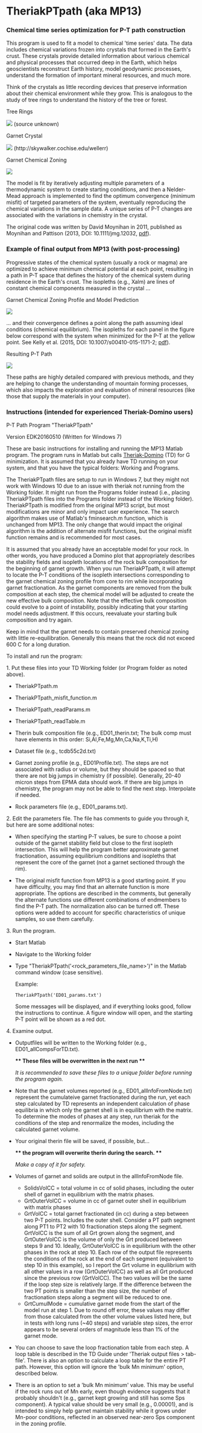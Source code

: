 # TheriakPTpath (aka MP13)
### Chemical time series optimization for P-T path construction

This program is used to fit a model to chemical 'time series' data.  The data includes
chemical variations frozen into crystals that formed in the Earth's crust.  These crystals
provide detailed information about various chemical and physical processes that occurred deep
in the Earth, which helps geoscientists reconstruct Earth history, model geodynamic
processes, understand the formation of important mineral resources, and much more.

Think of the crystals as little recording devices that preserve information about their
chemical environment while they grow.  This is analogous to the study of tree rings to
understand the history of the tree or forest.


Tree Rings

<img src="https://github.com/ericdavidkelly/MP13/blob/master/Tree_rings.jpg"/>
(source unknown)



Garnet Crystal

<img src="https://github.com/ericdavidkelly/MP13/blob/master/grt_crystal.jpg"/>
(http://skywalker.cochise.edu/wellerr)



Garnet Chemical Zoning

<img src="https://github.com/ericdavidkelly/MP13/blob/master/grt_chem.jpg"/>



The model is fit by iteratively adjusting multiple parameters of a thermodynamic system
to create starting conditions, and then a Nelder-Mead approach is implemented to find
the optimum convergence (minimum misfit) of targeted parameters of the system, eventually
reproducing the chemical variations in the sample data.  A unique series of P-T changes
are associated with the variations in chemistry in the crystal.

The original code was written by David Moynihan in 2011, published as Moynihan and
Pattison (2013, DOI: 10.1111/jmg.12032,
 [pdf](https://www.ucalgary.ca/pattison/files/pattison/13moynihanptpath-jmg.pdf)).


### Example of final output from MP13 (with post-processing)
Progressive states of the chemical system (usually a rock or magma) are optimized to
achieve minimum chemical potential at each point, resulting in a path in P-T space that
defines the history of the chemical system during residence in the Earth's crust.  The
isopleths (e.g., Xalm) are lines of constant chemical components measured in the crystal ...


Garnet Chemical Zoning Profile and Model Prediction

<img src="https://github.com/ericdavidkelly/MP13/blob/master/example_output_model_fit.png"/>


... and their convergence defines a point along the path assuming ideal conditions
(chemical equilibrium).  The isopleths for each panel in the figure below correspond with the system when minimized for the P-T at the yellow point.  See Kelly et al. (2015, DOI: 10.1007/s00410-015-1171-2; [pdf](https://www.researchgate.net/profile/Michael_Wells5/publication/280667952_An_Early_Cretaceous_garnet_pressure-temperature_path_recording_synconvergent_burial_and_exhumation_from_the_hinterland_of_the_Sevier_orogenic_belt_Albion_Mountains_Idaho/links/55c0ebe708aec0e5f448fbae.pdf)).


Resulting P-T Path

<img src="https://github.com/ericdavidkelly/MP13/blob/master/example_output_path.png"/>


These paths are highly detailed compared with previous methods, and they are helping
to change the understanding of mountain forming processes, which also impacts the
exploration and evaluation of mineral resources (like those that supply the materials
in your computer).


### Instructions (intended for experienced Theriak-Domino users)

P-T Path Program "TheriakPTpath"

Version EDK20160510 (Written for Windows 7)

These are basic instructions for installing and running the MP13 Matlab program.
The program runs in Matlab but calls
[Theriak-Domino](https://titan.minpet.unibas.ch/minpet/theriak/theruser.html)
(TD) for G minimization.  It is assumed that you already have TD running on your
system, and that you have the typical folders: Working and Programs.

The TheriakPTpath files are setup to run in Windows 7, but they might not work with
Windows 10 due to an issue with theriak not running from the Working folder.  It might
run from the Programs folder instead (i.e., placing TheriakPTpath files into the Programs
folder instead of the Working folder).
TheriakPTpath is modified from the original MP13 script,
but most modifications are minor and only impact user experience.  The search algorithm
makes use of Matlab's fminsearch.m function, which is unchanged from MP13.  The only change that
would impact the original algorithm is the addition of alternate misfit functions, but
the original misfit function remains and is recommended for most cases.

It is assumed that you already have an acceptable model for your rock.  In other words,
you have produced a Domino plot that appropriately describes the stability fields and
isopleth locations of the rock bulk composition for the beginning of garnet growth.
When you run TheriakPTpath, it will attempt to locate the P-T conditions of the isopleth
intersections corresponding to the garnet chemical zoning profile from core to rim while
incorporating garnet fractionation.  As the garnet components are removed from the bulk
composition at each step, the chemical model will be adjusted to create the new effective
bulk composition.  Note that the effective bulk composition could evolve to a point of
instability, possibly indicating that your starting model needs adjustment.  If this occurs,
reevaluate your starting bulk composition and try again.

Keep in mind that the garnet needs to contain preserved chemical zoning with little
re-equilibration.  Generally this means that the rock did not exceed 600 C for a long
duration.


To install and run the program:

1\. Put these files into your TD Working folder (or Program folder as noted above).

  * TheriakPTpath.m

  * TheriakPTpath_misfit_function.m

  * TheriakPTpath_readParams.m

  * TheriakPTpath_readTable.m

  * Therin bulk composition file (e.g., ED01_therin.txt; The bulk comp must have elements
  in this order: Si,Al,Fe,Mg,Mn,Ca,Na,K,Ti,H)

  * Dataset file (e.g., tcdb55c2d.txt)

  * Garnet zoning profile (e.g., ED01Profile.txt).  The steps are not associated with
radius or volume, but they should be spaced so that there are not big jumps in chemistry
(if possible).  Generally, 20-40 micron steps from EPMA data should work.  If there are
big jumps in chemistry, the program may not be able to find the next step.  Interpolate
if needed.

  * Rock parameters file (e.g., ED01_params.txt).

2\. Edit the parameters file.  The file has comments to guide you through it, but here are some additional notes:

  * When specifying the starting P-T values, be sure to choose a point outside of the garnet
stability field but close to the first isopleth intersection.  This will help the program
better approximate garnet fractionation, assuming equilibrium conditions and isopleths
that represent the core of the garnet (not a garnet sectioned through the rim).

  * The original misfit function from MP13 is a good starting point.  If you have difficulty,
you may find that an alternate function is more appropriate.  The options are described
in the comments, but generally the alternate functions use different combinations of
endmembers to find the P-T path.  The normalization also can be turned off.  These options
were added to account for specific characteristics of unique samples, so use them carefully.

3\. Run the program.
  * Start Matlab
  * Navigate to the Working folder
  * Type "TheriakPTpath('<rock_parameters_file_name>')" in the Matlab command window (case sensitive).

    Example:

    ```
    TheriakPTpath('ED01_params.txt')
    ```

    Some messages will be displayed, and if everything looks good, follow the instructions
    to continue.  A figure window will open, and the starting P-T point will be shown as a red dot.

4\. Examine output.
  * Outputfiles will be written to the Working folder (e.g., ED01_allCompsForTD.txt).

    __\*\* These files will be overwritten in the next run \*\*__

    _It is recommended to save these files to a unique folder before running the program again._

  * Note that the garnet volumes reported (e.g., ED01_allInfoFromNode.txt) represent the
cumulateive garnet fractionated during the run, yet each step calculated by TD represents
an independent calculation of phase equilibria in which only the garnet shell is in
equilibrium with the matrix.  To determine the modes of phases at any step, run theriak
for the conditions of the step and renormalize the modes, including the calculated garnet
volume.

  * Your original therin file will be saved, if possible, but...

    __\*\* the program will overwrite therin during the search. \*\*__

    _Make a copy of it for safety._

  * Volumes of garnet and solids are output in the allInfoFromNode file.
    * SolidsVolCC = total volume in cc of solid phases, including the outer shell of garnet
in equilibrium with the matrix phases.
    * GrtOuterVolCC = volume in cc of garnet outer shell in equilibrium with matrix phases
    * GrtVolCC = total garnet fractionated (in cc) during a step between two P-T points.
Includes the outer shell.
  Consider a PT path segment along PT1 to PT2 with 10 fractionation steps along the segment.
    GrtVolCC is the sum of all Grt grown along the segment, and GrtOuterVolCC is the volume of only the Grt produced between steps 9 and 10.  Ideally, GrtOuterVolCC is in equilibrium with the other phases in the rock at step 10.  Each row of the output file represents the conditions of the rock at the end of each segment (equivalent to step 10 in this example), so I report the Grt volume in equilibrium with all other values in a row (GrtOuterVolCC) as well as all Grt produced since the previous row (GrtVolCC).  The two values will be the same if the loop step size is relatively large.  If the difference between the two PT points is smaller than the step size, the number of fractionation steps along a segment will be reduced to one.
    * GrtCumulMode = cumulative garnet mode from the start of the model run at step 1.  Due
to round off error, these values may differ from those calculated from the other volume
values listed here, but in tests with long runs (~40 steps) and variable step sizes, the
error appears to be several orders of magnitude less than 1% of the garnet mode.

  * You can choose to save the loop fractionation table from each step.  A loop table is
described in the TD Guide under 'Theriak output files > tab-file'.
There is also an option to calculate a loop table for the entire PT path.  However,
this option will ignore the 'bulk Mn minimum' option, described below.

  * There is an option to set a 'bulk Mn minimum' value.  This may be useful if the rock
runs out of Mn early, even though evidence suggests that it probably shouldn't (e.g.,
garnet kept growing and still has some Sps component).  A typical value should be very
small (e.g., 0.00001), and is intended to simply help garnet maintain stability while
it grows under Mn-poor conditions, reflected in an observed near-zero Sps component 
in the zoning profile.
